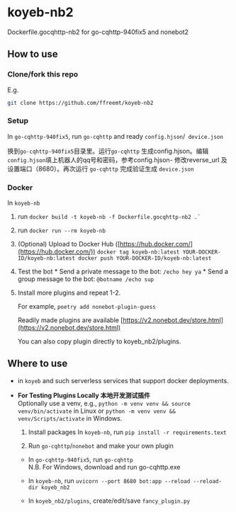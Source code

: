 # koyeb-nb2
Dockerfile.gocqhttp-nb2 for go-cqhttp-940fix5 and nonebot2

## How to use

### Clone/fork this repo

E.g.
```bash
git clone https://github.com/ffreemt/koyeb-nb2
```

### Setup
In `go-cqhttp-940fix5`, run `go-cqhttp` and ready `config.hjson`/` device.json`

换到`go-cqhttp-940fix5`目录里。运行`go-cqhttp` 生成config.hjson。编辑`config.hjson`填上机器人的qq号和密码，参考config.hjson- 修改reverse_url 及设置端口（8680）。再次运行 `go-cqhttp` 完成验证生成 `device.json`

### Docker

In `koyeb-nb`

1.   run
         ```
        docker build -t koyeb-nb -f Dockerfile.gocqhttp-nb2 .`
         ```
2.   run `docker run --rm koyeb-nb`

3.   (Optional) Upload to Docker Hub ([https://hub.docker.com/](https://hub.docker.com/))
    ```
    docker tag koyeb-nb:latest YOUR-DOCKER-ID/koyeb-nb:latest
    docker push YOUR-DOCKER-ID/koyeb-nb:latest
    ```
4.   Test the bot
    *  Send a private message to the bot: `/echo hey ya`
    *  Send a group message to the bot: `@botname /echo sup`

5.  Install more plugins and repeat 1-2.

    For example, `poetry add nonebot-plugin-guess`

    Readily made plugins are available
    [https://v2.nonebot.dev/store.html](https://v2.nonebot.dev/store.html)

    You can also copy plugin directly to koyeb_nb2/plugins.

## Where to use
 * in `koyeb` and such serverless services that support docker deployments.

 * **For Testing Plugins Locally 本地开发测试插件**  
      Optionally use a venv, e.g., `python -m venv venv && source venv/bin/activate` in Linux or `python -m venv venv && venv/Scripts/activate` in Windows.

    1. Install packages
 In `koyeb-nb`, run `pip install -r requirements.text`

    2. Run `go-cqhttp`/`nonebot` and make your own plugin
    *   In `go-cqhttp-940fix5`, run `go-cqhttp`  
        N.B. For Windows, download and run go-cqhttp.exe

    *   In `koyeb-nb`, run `uvicorn --port 8680 bot:app --reload --reload-dir koyeb_nb2`
    *   In `koyeb_nb2/plugins`, create/edit/save `fancy_plugin.py`
